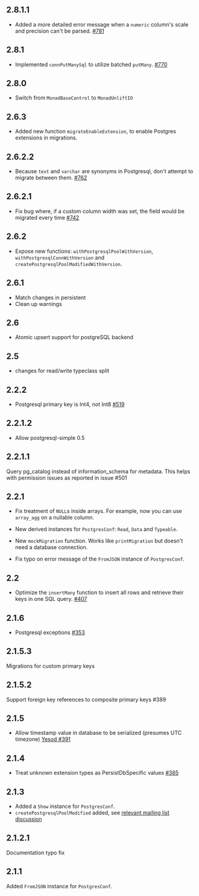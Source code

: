 ## 2.8.1.1

* Added a more detailed error message when a `numeric` column's scale and precision can't be parsed. [#781](https://github.com/yesodweb/persistent/pull/781)

## 2.8.1

* Implemented `connPutManySql` to utilize batched `putMany`. [#770](https://github.com/yesodweb/persistent/pull/770)

## 2.8.0

* Switch from `MonadBaseControl` to `MonadUnliftIO`

## 2.6.3

* Added new function `migrateEnableExtension`, to enable Postgres extensions in migrations.

## 2.6.2.2

* Because `text` and `varchar` are synonyms in Postgresql, don't attempt to migrate between them. [#762](https://github.com/yesodweb/persistent/pull/762)

## 2.6.2.1

* Fix bug where, if a custom column width was set, the field would be migrated every time [#742](https://github.com/yesodweb/persistent/pull/742)

## 2.6.2

* Expose new functions: `withPostgresqlPoolWithVersion`, `withPostgresqlConnWithVersion` and `createPostgresqlPoolModifiedWithVersion`.

## 2.6.1

* Match changes in persistent
* Clean up warnings

## 2.6

* Atomic upsert support for postgreSQL backend

## 2.5

* changes for read/write typeclass split

## 2.2.2

* Postgresql primary key is Int4, not Int8 [#519](https://github.com/yesodweb/persistent/issues/519)

## 2.2.1.2

* Allow postgresql-simple 0.5

## 2.2.1.1

Query pg_catalog instead of information_schema for metadata.
This helps with permission issues as reported in issue #501

## 2.2.1

* Fix treatment of `NULL`s inside arrays.  For example, now you
  can use `array_agg` on a nullable column.

* New derived instances for `PostgresConf`: `Read`, `Data` and `Typeable`.

* New `mockMigration` function.  Works like `printMigration` but
  doesn't need a database connection.

* Fix typo on error message of the `FromJSON` instance of `PostgresConf`.

## 2.2

* Optimize the `insertMany` function to insert all rows and retrieve their keys in one SQL query. [#407](https://github.com/yesodweb/persistent/pull/407)

## 2.1.6

* Postgresql exceptions [#353](https://github.com/yesodweb/persistent/issues/353)

## 2.1.5.3

Migrations for custom primary keys

## 2.1.5.2

Support foreign key references to composite primary keys #389

## 2.1.5

* Allow timestamp value in database to be serialized (presumes UTC timezone) [Yesod #391](https://github.com/yesodweb/persistent/issues/391)

## 2.1.4

* Treat unknown extension types as PersistDbSpecific values [#385](https://github.com/yesodweb/persistent/pull/385)

## 2.1.3

* Added a `Show` instance for `PostgresConf`.
* `createPostgresqlPoolModified` added, see [relevant mailing list discussion](https://groups.google.com/d/msg/yesodweb/qUXrEN_swEo/O0pFwqwQIdcJ)

## 2.1.2.1

Documentation typo fix

## 2.1.1

Added `FromJSON` instance for `PostgresConf`.
